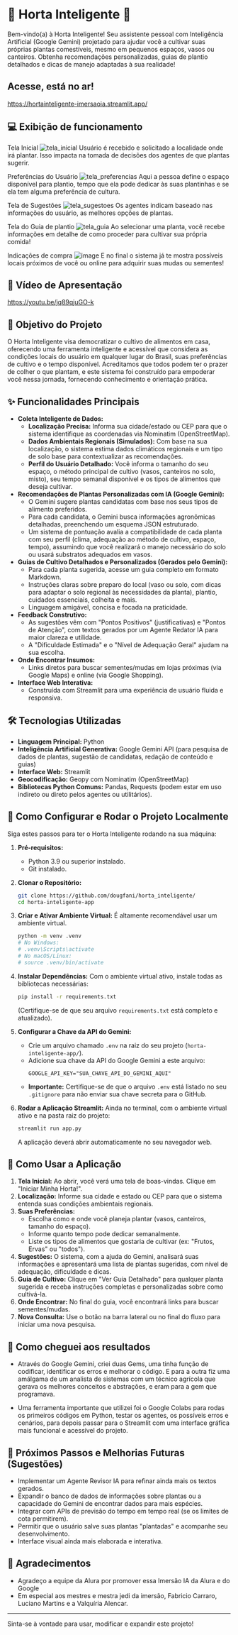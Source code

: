 # 🌱 Horta Inteligente 🥕

Bem-vindo(a) à Horta Inteligente! Seu assistente pessoal com Inteligência Artificial (Google Gemini) projetado para ajudar você a cultivar suas próprias plantas comestíveis, mesmo em pequenos espaços, vasos ou canteiros. Obtenha recomendações personalizadas, guias de plantio detalhados e dicas de manejo adaptadas à sua realidade!

## Acesse, está no ar!

https://hortainteligente-imersaoia.streamlit.app/

## :computer:   Exibição de funcionamento

Tela Inicial
![tela_inicial](https://github.com/user-attachments/assets/97585c7f-a2b6-4021-88e8-ee37f2f4a5fb)
Usuário é recebido e solicitado a localidade onde irá plantar. Isso impacta na tomada de decisões dos agentes de que plantas sugerir.

Preferências do Usuário
![tela_preferencias](https://github.com/user-attachments/assets/253c47f1-805d-4ccf-8d92-e9ee8226e1e4)
Aqui a pessoa define o espaço disponível para plantio, tempo que ela pode dedicar às suas plantinhas e se ela tem alguma preferência de cultura.

Tela de Sugestões
![tela_sugestoes](https://github.com/user-attachments/assets/d38bdab0-2f47-4cd2-be4a-761c03f6efb3)
Os agentes indicam baseado nas informações do usuário, as melhores opções de plantas.

Tela do Guia de plantio
![tela_guia](https://github.com/user-attachments/assets/8db7cf6a-2365-4e5b-a7e8-510d43dbb29e)
Ao selecionar uma planta, você recebe informações em detalhe de como proceder para cultivar sua própria comida!

Indicações de compra
![image](https://github.com/user-attachments/assets/8106b541-7467-48ef-901a-e997fc0edce7)
E no final o sistema já te mostra possíveis locais próximos de você ou online para adquirir suas mudas ou sementes!

## :cinema: Vídeo de Apresentação
https://youtu.be/jq89qjuGO-k

## 🎯 Objetivo do Projeto

O Horta Inteligente visa democratizar o cultivo de alimentos em casa, oferecendo uma ferramenta inteligente e acessível que considera as condições locais do usuário em qualquer lugar do Brasil, suas preferências de cultivo e o tempo disponível. Acreditamos que todos podem ter o prazer de colher o que plantam, e este sistema foi construído para empoderar você nessa jornada, fornecendo conhecimento e orientação prática.

## ✨ Funcionalidades Principais

* **Coleta Inteligente de Dados:**
    * **Localização Precisa:** Informa sua cidade/estado ou CEP para que o sistema identifique as coordenadas via Nominatim (OpenStreetMap).
    * **Dados Ambientais Regionais (Simulados):** Com base na sua localização, o sistema estima dados climáticos regionais e um tipo de solo base para contextualizar as recomendações.
    * **Perfil do Usuário Detalhado:** Você informa o tamanho do seu espaço, o método principal de cultivo (vasos, canteiros no solo, misto), seu tempo semanal disponível e os tipos de alimentos que deseja cultivar.
* **Recomendações de Plantas Personalizadas com IA (Google Gemini):**
    * O Gemini sugere plantas candidatas com base nos seus tipos de alimento preferidos.
    * Para cada candidata, o Gemini busca informações agronômicas detalhadas, preenchendo um esquema JSON estruturado.
    * Um sistema de pontuação avalia a compatibilidade de cada planta com seu perfil (clima, adequação ao método de cultivo, espaço, tempo), assumindo que você realizará o manejo necessário do solo ou usará substratos adequados em vasos.
* **Guias de Cultivo Detalhados e Personalizados (Gerados pelo Gemini):**
    * Para cada planta sugerida, acesse um guia completo em formato Markdown.
    * Instruções claras sobre preparo do local (vaso ou solo, com dicas para adaptar o solo regional às necessidades da planta), plantio, cuidados essenciais, colheita e mais.
    * Linguagem amigável, concisa e focada na praticidade.
* **Feedback Construtivo:**
    * As sugestões vêm com "Pontos Positivos" (justificativas) e "Pontos de Atenção", com textos gerados por um Agente Redator IA para maior clareza e utilidade.
    * A "Dificuldade Estimada" e o "Nível de Adequação Geral" ajudam na sua escolha.
* **Onde Encontrar Insumos:**
    * Links diretos para buscar sementes/mudas em lojas próximas (via Google Maps) e online (via Google Shopping).
* **Interface Web Interativa:**
    * Construída com Streamlit para uma experiência de usuário fluida e responsiva.

## 🛠️ Tecnologias Utilizadas

* **Linguagem Principal:** Python
* **Inteligência Artificial Generativa:** Google Gemini API (para pesquisa de dados de plantas, sugestão de candidatas, redação de conteúdo e guias)
* **Interface Web:** Streamlit
* **Geocodificação:** Geopy com Nominatim (OpenStreetMap)
* **Bibliotecas Python Comuns:** Pandas, Requests (podem estar em uso indireto ou direto pelos agentes ou utilitários).

## 🚀 Como Configurar e Rodar o Projeto Localmente

Siga estes passos para ter o Horta Inteligente rodando na sua máquina:

1.  **Pré-requisitos:**
    * Python 3.9 ou superior instalado.
    * Git instalado.

2.  **Clonar o Repositório:**
    ```bash
    git clone https://github.com/dougfani/horta_inteligente/
    cd horta-inteligente-app
    ```

3.  **Criar e Ativar Ambiente Virtual:**
    É altamente recomendável usar um ambiente virtual.
    ```bash
    python -m venv .venv
    # No Windows:
    # .venv\Scripts\activate
    # No macOS/Linux:
    # source .venv/bin/activate
    ```

4.  **Instalar Dependências:**
    Com o ambiente virtual ativo, instale todas as bibliotecas necessárias:
    ```bash
    pip install -r requirements.txt
    ```
    (Certifique-se de que seu arquivo `requirements.txt` está completo e atualizado).

5.  **Configurar a Chave da API do Gemini:**
    * Crie um arquivo chamado `.env` na raiz do seu projeto (`horta-inteligente-app/`).
    * Adicione sua chave da API do Google Gemini a este arquivo:
        ```
        GOOGLE_API_KEY="SUA_CHAVE_API_DO_GEMINI_AQUI"
        ```
    * **Importante:** Certifique-se de que o arquivo `.env` está listado no seu `.gitignore` para não enviar sua chave secreta para o GitHub.

6.  **Rodar a Aplicação Streamlit:**
    Ainda no terminal, com o ambiente virtual ativo e na pasta raiz do projeto:
    ```bash
    streamlit run app.py
    ```
    A aplicação deverá abrir automaticamente no seu navegador web.

## 📖 Como Usar a Aplicação

1.  **Tela Inicial:** Ao abrir, você verá uma tela de boas-vindas. Clique em "Iniciar Minha Horta!".
2.  **Localização:** Informe sua cidade e estado ou CEP para que o sistema entenda suas condições ambientais regionais.
3.  **Suas Preferências:**
    * Escolha como e onde você planeja plantar (vasos, canteiros, tamanho do espaço).
    * Informe quanto tempo pode dedicar semanalmente.
    * Liste os tipos de alimentos que gostaria de cultivar (ex: "Frutos, Ervas" ou "todos").
4.  **Sugestões:** O sistema, com a ajuda do Gemini, analisará suas informações e apresentará uma lista de plantas sugeridas, com nível de adequação, dificuldade e dicas.
5.  **Guia de Cultivo:** Clique em "Ver Guia Detalhado" para qualquer planta sugerida e receba instruções completas e personalizadas sobre como cultivá-la.
6.  **Onde Encontrar:** No final do guia, você encontrará links para buscar sementes/mudas.
7.  **Nova Consulta:** Use o botão na barra lateral ou no final do fluxo para iniciar uma nova pesquisa.

## :brain: Como cheguei aos resultados

* Através do Google Gemini, criei duas Gems, uma tinha função de codificar, identificar os erros e melhorar o código. E para a outra fiz uma amálgama de um analista de sistemas com um técnico agrícola que gerava os melhores conceitos e abstrações, e eram para a gem que programava.

* Uma ferramenta importante que utilizei foi o Google Colabs para rodas os primeiros códigos em Python, testar os agentes, os possíveis erros e cenários, para depois passar para o Streamlit com uma interface gráfica mais funcional e acessível do projeto.

## 🔮 Próximos Passos e Melhorias Futuras (Sugestões)

* Implementar um Agente Revisor IA para refinar ainda mais os textos gerados.
* Expandir o banco de dados de informações sobre plantas ou a capacidade do Gemini de encontrar dados para mais espécies.
* Integrar com APIs de previsão do tempo em tempo real (se os limites de cota permitirem).
* Permitir que o usuário salve suas plantas "plantadas" e acompanhe seu desenvolvimento.
* Interface visual ainda mais elaborada e interativa.

## :pray: Agradecimentos

* Agradeço a equipe da Alura por promover essa Imersão IA da Alura e do Google
* Em especial aos mestres e mestra jedi da imersão, Fabricio Carraro, Luciano Martins e a Valquíria Alencar.

---

Sinta-se à vontade para usar, modificar e expandir este projeto!
